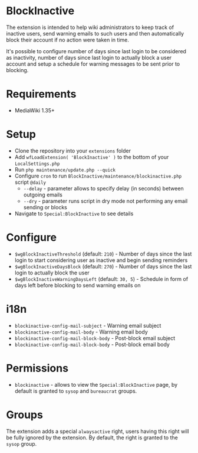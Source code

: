 # BlockInactive

The extension is intended to help wiki administrators to keep track of
inactive users, send warning emails to such users and then automatically
block their account if no action were taken in time.

It's possible to configure number of days since last login to be considered
as inactivity, number of days since last login to actually block a user account
and setup a schedule for warning messages to be sent prior to blocking.

# Requirements

* MediaWiki 1.35+

# Setup

* Clone the repository into your `extensions` folder
* Add `wfLoadExtension( 'BlockInactive' )` to the bottom of your `LocalSettings.php`
* Run `php maintenance/update.php --quick`
* Configure `cron` to run `BlockInactive/maintenance/blockinactive.php` script `@daily`
  * `--delay` - parameter allows to specify delay (in seconds) between outgoing emails
  * `--dry` - parameter runs script in dry mode not performing any email sending or blocks
* Navigate to `Special:BlockInactive` to see details

# Configure

* `$wgBlockInactiveThreshold` (default: `210`) - Number of days since the last login to start considering user as inactive and begin sending reminders
* `$wgBlockInactiveDaysBlock` (default: `270`) - Number of days since the last login to actually block the user
* `$wgBlockInactiveWarningDaysLeft` (default: `30, 5`) - Schedule in form of days left before blocking to send warning emails on

# i18n

* `blockinactive-config-mail-subject` - Warning email subject
* `blockinactive-config-mail-body` - Warning email body
* `blockinactive-config-mail-block-body` - Post-block email subject
* `blockinactive-config-mail-block-body` - Post-block email body

# Permissions

* `blockinactive` - allows to view the `Special:BlockInactive` page, by default is granted to `sysop` and
`bureaucrat` groups.

# Groups

The extension adds a special `alwaysactive` right, users having this right will be fully ignored by the extension.
By default, the right is granted to the `sysop` group.
